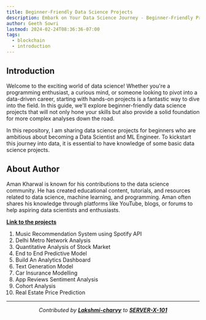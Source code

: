 ```yaml
---
title: Beginner-Friendly Data Science Projects
description: Embark on Your Data Science Journey - Beginner-Friendly Projects to Get You Started
author: Geeth Sowri
lastmod: 2024-02-24T08:36:36-07:00
tags: 
  - blockchain
  - introduction
---
```



## Introduction

Welcome to the exciting world of data science! Whether you're a programming enthusiast, a curious mind, or someone looking to pivot into a data-driven career, starting with hands-on projects is a fantastic way to dive into the field. In this guide, we'll explore beginner-friendly data science projects that will not only hone your skills but also provide a solid foundation for more complex analyses down the road.

In this repository, I am sharing data science projects for beginners who are ambitious about becoming a Data Scientist and ML Engineer. To kickstart this journey into data, it is essential to have knowledge of some basic data science projects.

## About Author

Aman Kharwal is known for his contributions to the data science community. He has created educational content, tutorials, and resources related to data science, machine learning, and programming. Aman often shares his knowledge through platforms like YouTube, blogs, or forums to help aspiring data scientists and enthusiasts.

[**Link to the projects**](https://thecleverprogrammer.com/2022/03/09/data-science-projects/?fbclid=PAAaZOXwSNptT6C20QHVR-63RzZ8sLapA6327uieXD4DdOsjB8BypR8srJVbM)

1. Music Recommendation System using Spotify API
2. Delhi Metro Network Analysis
3. Quantitative Analysis of Stock Market
4. End to End Predictive Model
5. Build An Analytics Dashboard
6. Text Generation Model
7. Car Insurance Modelling
8. App Reviews Sentiment Analysis
9. Cohort Analysis
10. Real Estate Price Prediction

<div align="center">

---

*Contributed by <a href="https://github.com/Lakshmi-charvy">**Lakshmi-charvy**</a> to <a href="https://github.com/SERVER-X-101">**SERVER-X-101**</a>*

</div>
